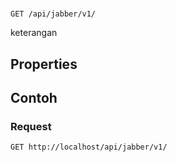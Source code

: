 # 
```http
GET /api/jabber/v1/
```
keterangan
## Properties
## Contoh
### Request
```http
GET http://localhost/api/jabber/v1/
```
